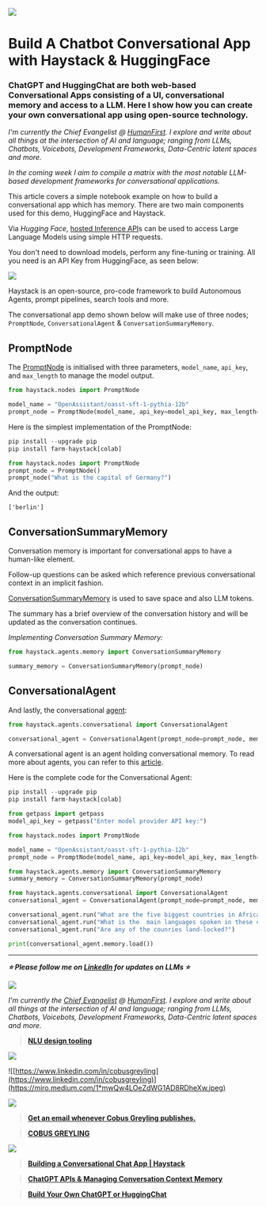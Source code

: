 ![](https://miro.medium.com/1*U7EUlePDqjUa2js11eeNxg.png)

# Build A Chatbot Conversational App with Haystack & HuggingFace

### ChatGPT and HuggingChat are both web-based Conversational Apps consisting of a UI, conversational memory and access to a LLM. Here I show how you can create your own conversational app using open-source technology.

_I'm currently the Chief Evangelist @ [HumanFirst](https://www.humanfirst.ai/). I explore and write about all things at the intersection of AI and language; ranging from LLMs, Chatbots, Voicebots, Development Frameworks, Data-Centric latent spaces and more._

_In the coming week I aim to compile a matrix with the most notable LLM-based development frameworks for conversational applications._

This article covers a simple notebook example on how to build a conversational app which has memory. There are two main components used for this demo, HuggingFace and Haystack.

Via _Hugging Face_, [hosted Inference API](https://huggingface.co/docs/api-inference/index)s can be used to access Large Language Models using simple HTTP requests.

You don't need to download models, perform any fine-tuning or training. All you need is an API Key from HuggingFace, as seen below:

![](https://miro.medium.com/1*TFjQjs2CBAf16US3TcEqfA.png)

Haystack is an open-source, pro-code framework to build Autonomous Agents, prompt pipelines, search tools and more.

The conversational app demo shown below will make use of three nodes; `PromptNode`, `ConversationalAgent` & `ConversationSummaryMemory`.

## PromptNode

The [PromptNode](https://docs.haystack.deepset.ai/docs/prompt_node) is initialised with three parameters, `model_name`, `api_key`, and `max_length` to manage the model output.

```python
from haystack.nodes import PromptNode

model_name = "OpenAssistant/oasst-sft-1-pythia-12b"
prompt_node = PromptNode(model_name, api_key=model_api_key, max_length=256)
```

Here is the simplest implementation of the PromptNode:

```python
pip install --upgrade pip
pip install farm-haystack[colab]

from haystack.nodes import PromptNode
prompt_node = PromptNode()
prompt_node("What is the capital of Germany?")
```

And the output:

```plaintext
['berlin']
```

## ConversationSummaryMemory

Conversation memory is important for conversational apps to have a human-like element.

Follow-up questions can be asked which reference previous conversational context in an implicit fashion.

[ConversationSummaryMemory](https://docs.haystack.deepset.ai/docs/agent#conversational-agent-memory) is used to save space and also LLM tokens.

The summary has a brief overview of the conversation history and will be updated as the conversation continues.

_Implementing Conversation Summary Memory:_

```python
from haystack.agents.memory import ConversationSummaryMemory

summary_memory = ConversationSummaryMemory(prompt_node)
```

## ConversationalAgent

And lastly, the conversational [agent](https://cobusgreyling.medium.com/agents-llms-multihop-question-answering-ca6521227b6c):

```python
from haystack.agents.conversational import ConversationalAgent

conversational_agent = ConversationalAgent(prompt_node=prompt_node, memory=summary_memory)
```

A conversational agent is an agent holding conversational memory. To read more about agents, you can refer to this [article](https://cobusgreyling.medium.com/llm-apps-2dc9c6ac7ebd).

Here is the complete code for the Conversational Agent:

```python
pip install --upgrade pip
pip install farm-haystack[colab]

from getpass import getpass
model_api_key = getpass("Enter model provider API key:")

from haystack.nodes import PromptNode

model_name = "OpenAssistant/oasst-sft-1-pythia-12b"
prompt_node = PromptNode(model_name, api_key=model_api_key, max_length=256)

from haystack.agents.memory import ConversationSummaryMemory
summary_memory = ConversationSummaryMemory(prompt_node)

from haystack.agents.conversational import ConversationalAgent
conversational_agent = ConversationalAgent(prompt_node=prompt_node, memory=summary_memory)

conversational_agent.run("What are the five biggest countries in Africa?")
conversational_agent.run("What is the  main languages spoken in these countries?")
conversational_agent.run("Are any of the counries land-locked?")

print(conversational_agent.memory.load())
```

---

_**⭐️ Please follow me on [LinkedIn](https://www.linkedin.com/in/cobusgreyling/) for updates on LLMs ⭐️**_

![](https://miro.medium.com/1*lIm_TXh6TC9uGn63lOjZtQ.png)

_I'm currently the [Chief Evangelist](https://www.linkedin.com/in/cobusgreyling) @ [HumanFirst](https://www.humanfirst.ai). I explore and write about all things at the intersection of AI and language; ranging from LLMs, Chatbots, Voicebots, Development Frameworks, Data-Centric latent spaces and more._

> [**NLU design tooling**](https://www.humanfirst.ai)

![](https://miro.medium.com/1*qPfFI9uFl04n1ZUywxH38w.png)

![[https://www.linkedin.com/in/cobusgreyling](https://www.linkedin.com/in/cobusgreyling)](https://miro.medium.com/1*mwQw4LOeZdWG1AD8RDheXw.jpeg)

![](https://miro.medium.com/1*qPfFI9uFl04n1ZUywxH38w.png)

> [**Get an email whenever Cobus Greyling publishes.**](https://cobusgreyling.medium.com/subscribe)

> [**COBUS GREYLING**](https://www.cobusgreyling.com)

![](https://miro.medium.com/1*qPfFI9uFl04n1ZUywxH38w.png)

> [**Building a Conversational Chat App | Haystack**](https://haystack.deepset.ai/tutorials/24_building_chat_app)

> [**ChatGPT APIs & Managing Conversation Context Memory**](https://cobusgreyling.medium.com/chatgpt-apis-managing-conversation-context-memory-8b100dfe544a)

> [**Build Your Own ChatGPT or HuggingChat**](https://cobusgreyling.medium.com/build-your-own-chatgpt-or-huggingchat-876d01b1ef4a)